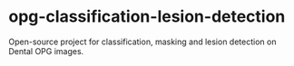 # opg-classification-lesion-detection
Open-source project for classification, masking and lesion detection on Dental OPG images.
